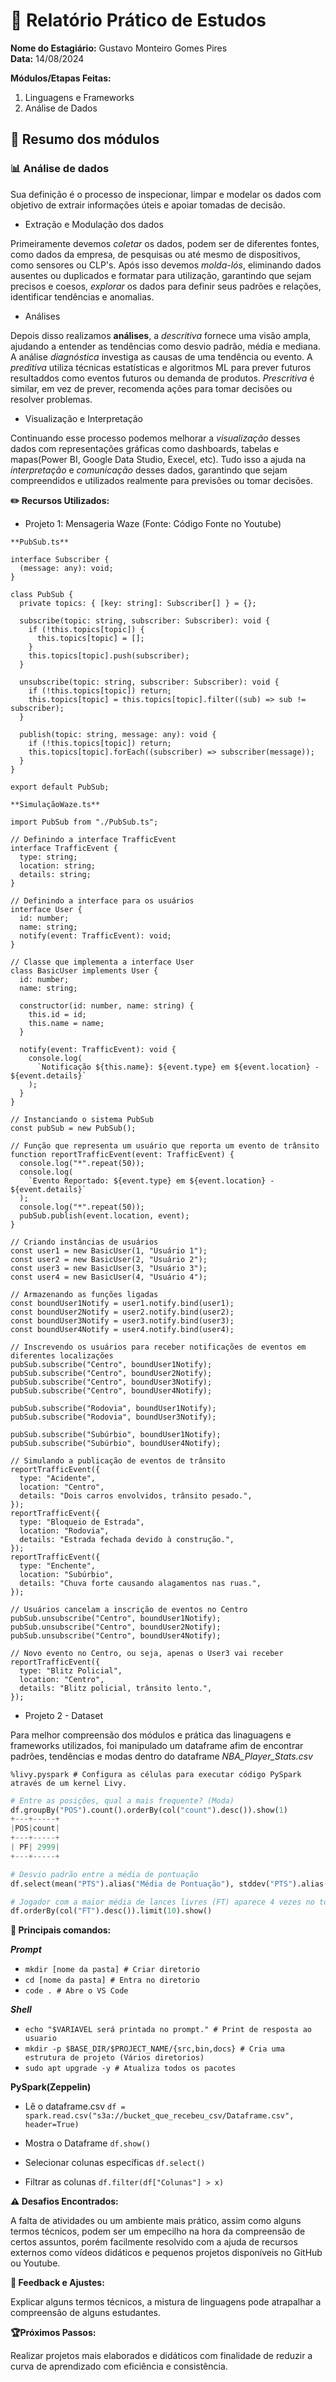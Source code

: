 # 📖 Relatório Prático de Estudos

**Nome do Estagiário:** Gustavo Monteiro Gomes Pires  
**Data:** 14/08/2024

**Módulos/Etapas Feitas:**

1. Linguagens e Frameworks
2. Análise de Dados

## 📑 Resumo dos módulos

### 📊 Análise de dados

Sua definição é o processo de inspecionar, limpar e modelar os dados com objetivo de extrair informações úteis e apoiar tomadas de decisão.

- Extração e Modulação dos dados

Primeiramente devemos *coletar* os dados, podem ser de diferentes fontes, como dados da empresa, de pesquisas ou até mesmo de dispositivos, como sensores ou CLP's. Após isso devemos *molda-lós*, eliminando dados ausentes ou duplicados e formatar para utilização, garantindo que sejam precisos e coesos, *explorar* os dados para definir seus padrões e relações, identificar tendências e anomalias. 

- Análises 

Depois disso realizamos **análises**, a *descritiva* fornece uma visão ampla, ajudando a entender as tendências como desvio padrão, média e mediana. A análise *diagnóstica* investiga as causas de uma tendência ou evento. A *preditiva* utiliza técnicas estatísticas e algoritmos ML para prever futuros resultaddos como eventos futuros ou demanda de produtos. *Prescritiva* é similar, em vez de prever, recomenda ações para tomar decisões ou resolver problemas.

- Visualização e Interpretação

Continuando esse processo podemos melhorar a *visualização* desses dados com representações gráficas como dashboards, tabelas e mapas(Power BI, Google Data Studio, Execel, etc). Tudo isso a ajuda na *interpretação* e *comunicação* desses dados, garantindo que sejam compreendidos e utilizados realmente para previsões ou tomar decisões.

**✏️ Recursos Utilizados:**  

- Projeto 1: Mensageria Waze (Fonte: Código Fonte no Youtube)

```
**PubSub.ts**

interface Subscriber {
  (message: any): void;
}

class PubSub {
  private topics: { [key: string]: Subscriber[] } = {};

  subscribe(topic: string, subscriber: Subscriber): void {
    if (!this.topics[topic]) {
      this.topics[topic] = [];
    }
    this.topics[topic].push(subscriber);
  }

  unsubscribe(topic: string, subscriber: Subscriber): void {
    if (!this.topics[topic]) return;
    this.topics[topic] = this.topics[topic].filter((sub) => sub != subscriber);
  }

  publish(topic: string, message: any): void {
    if (!this.topics[topic]) return;
    this.topics[topic].forEach((subscriber) => subscriber(message));
  }
}

export default PubSub;
```

```
**SimulaçãoWaze.ts**

import PubSub from "./PubSub.ts";

// Definindo a interface TrafficEvent
interface TrafficEvent {
  type: string;
  location: string;
  details: string;
}

// Definindo a interface para os usuários
interface User {
  id: number;
  name: string;
  notify(event: TrafficEvent): void;
}

// Classe que implementa a interface User
class BasicUser implements User {
  id: number;
  name: string;

  constructor(id: number, name: string) {
    this.id = id;
    this.name = name;
  }

  notify(event: TrafficEvent): void {
    console.log(
      `Notificação ${this.name}: ${event.type} em ${event.location} - ${event.details}`
    );
  }
}

// Instanciando o sistema PubSub
const pubSub = new PubSub();

// Função que representa um usuário que reporta um evento de trânsito
function reportTrafficEvent(event: TrafficEvent) {
  console.log("*".repeat(50));
  console.log(
    `Evento Reportado: ${event.type} em ${event.location} - ${event.details}`
  );
  console.log("*".repeat(50));
  pubSub.publish(event.location, event);
}

// Criando instâncias de usuários
const user1 = new BasicUser(1, "Usuário 1");
const user2 = new BasicUser(2, "Usuário 2");
const user3 = new BasicUser(3, "Usuário 3");
const user4 = new BasicUser(4, "Usuário 4");

// Armazenando as funções ligadas
const boundUser1Notify = user1.notify.bind(user1);
const boundUser2Notify = user2.notify.bind(user2);
const boundUser3Notify = user3.notify.bind(user3);
const boundUser4Notify = user4.notify.bind(user4);

// Inscrevendo os usuários para receber notificações de eventos em diferentes localizações
pubSub.subscribe("Centro", boundUser1Notify);
pubSub.subscribe("Centro", boundUser2Notify);
pubSub.subscribe("Centro", boundUser3Notify);
pubSub.subscribe("Centro", boundUser4Notify);

pubSub.subscribe("Rodovia", boundUser1Notify);
pubSub.subscribe("Rodovia", boundUser3Notify);

pubSub.subscribe("Subúrbio", boundUser1Notify);
pubSub.subscribe("Subúrbio", boundUser4Notify);

// Simulando a publicação de eventos de trânsito
reportTrafficEvent({
  type: "Acidente",
  location: "Centro",
  details: "Dois carros envolvidos, trânsito pesado.",
});
reportTrafficEvent({
  type: "Bloqueio de Estrada",
  location: "Rodovia",
  details: "Estrada fechada devido à construção.",
});
reportTrafficEvent({
  type: "Enchente",
  location: "Subúrbio",
  details: "Chuva forte causando alagamentos nas ruas.",
});

// Usuários cancelam a inscrição de eventos no Centro
pubSub.unsubscribe("Centro", boundUser1Notify);
pubSub.unsubscribe("Centro", boundUser2Notify);
pubSub.unsubscribe("Centro", boundUser4Notify);

// Novo evento no Centro, ou seja, apenas o User3 vai receber
reportTrafficEvent({
  type: "Blitz Policial",
  location: "Centro",
  details: "Blitz policial, trânsito lento.",
});
```

- Projeto 2 - Dataset

Para melhor compreensão dos módulos e prática das linaguagens e frameworks utilizados, foi manipulado um dataframe afim de encontrar padrões, tendências e modas dentro do dataframe *NBA_Player_Stats.csv*

`%livy.pyspark # Configura as células para executar código PySpark através de um kernel Livy.`
```python
# Entre as posições, qual a mais frequente? (Moda)
df.groupBy("POS").count().orderBy(col("count").desc()).show(1)
+---+-----+
|POS|count|
+---+-----+
| PF| 2999|
+---+-----+
```

```python
# Desvio padrão entre a média de pontuação
df.select(mean("PTS").alias("Média de Pontuação"), stddev("PTS").alias("Desvio Padrão da Pontuação")).show()
```

```python
# Jogador com a maior média de lances livres (FT) aparece 4 vezes no top 10 (James Harden)
df.orderBy(col("FT").desc()).limit(10).show()
```

**📌 Principais comandos:**  

***Prompt***
- `mkdir [nome da pasta] # Criar diretorio`
- `cd [nome da pasta] # Entra no diretorio`
- `code . # Abre o VS Code`

***Shell***
- `echo "$VARIAVEL será printada no prompt." # Print de resposta ao usuario`
- `mkdir -p $BASE_DIR/$PROJECT_NAME/{src,bin,docs} # Cria uma estrutura de projeto (Vários diretorios)`
- `sudo apt upgrade -y # Atualiza todos os pacotes`

**PySpark(Zeppelin)**

- Lê o dataframe.csv
`df = spark.read.csv("s3a://bucket_que_recebeu_csv/Dataframe.csv", header=True)`

- Mostra o Dataframe
`df.show()`

- Selecionar colunas específicas
`df.select()`

- Filtrar as colunas
`df.filter(df["Colunas"] > x)`

**⚠️ Desafios Encontrados:**  

A falta de atividades ou um ambiente mais prático, assim como alguns termos técnicos, podem ser um empecilho na hora da compreensão de certos assuntos, porém facilmente resolvido com a ajuda de recursos externos como vídeos didáticos e pequenos projetos disponíveis no GitHub ou Youtube.

**📝 Feedback e Ajustes:**  

Explicar alguns termos técnicos, a mistura de linguagens pode atrapalhar a compreensão de alguns estudantes.

**🏆Próximos Passos:**  

Realizar projetos mais elaborados e didáticos com finalidade de reduzir a curva de aprendizado com eficiência e consistência.